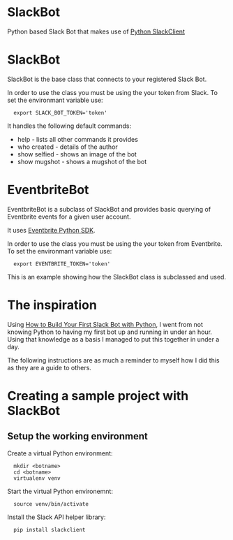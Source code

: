 # SlackBot
Python based Slack Bot that makes use of [Python SlackClient](http://slackapi.github.io/python-slackclient/)

# SlackBot
SlackBot is the base class that connects to your registered Slack Bot.

In order to use the class you must be using the your token from Slack. To set the environmant variable use:

```
  export SLACK_BOT_TOKEN='token'
```

It handles the following default commands:

* help - lists all other commands it provides
* who created - details of the author
* show selfied - shows an image of the bot
* show mugshot - shows a mugshot of the bot

# EventbriteBot
EventbriteBot is a subclass of SlackBot and provides basic querying of Eventbrite events for a given user account.

It uses [Eventbrite Python SDK](http://eventbrite-sdk-python.readthedocs.io/en/latest/).

In order to use the class you must be using the your token from Eventbrite. To set the environmant variable use:

```
  export EVENTBRITE_TOKEN='token'
```

This is an example showing how the SlackBot class is subclassed and used.


# The inspiration

Using [How to Build Your First Slack Bot with Python](https://www.fullstackpython.com/blog/build-first-slack-bot-python.html), I went from not knowing Python to having my first bot up and running in under an hour. Using that knowledge as a basis I managed to put this together in under a day.

The following instructions are as much a reminder to myself how I did this as they are a guide to others.

# Creating a sample project with SlackBot

## Setup the working environment

Create a virtual Python environment:

```
  mkdir <botname>
  cd <botname>
  virtualenv venv
```

Start the virtual Python environemnt:

```
  source venv/bin/activate
```

Install the Slack API helper library:

```
  pip install slackclient
```


